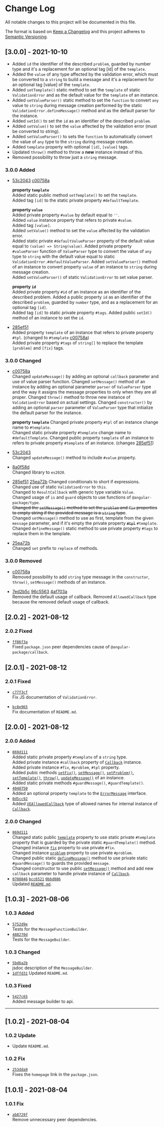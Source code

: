 
# Change Log

All notable changes to this project will be documented in this file.

The format is based on [Keep a Changelog](http://keepachangelog.com/)
and this project adheres to [Semantic Versioning](http://semver.org/).

## [3.0.0] - 2021-10-10

- Added `id` the identifier of the described `problem`, guarded by number type and it's a replacement for an optional tag [id] of the `template`.
- Added the `value` of any type affected by the validation error, which must be converted to a `string` to build a message and it's a replacement for an optional tag [value] of the `template`.
- Added `setTemplate()` static method to set the `template` of static `ValidationError` and as the default value for the `template` of an instance.
- Added `setValueParser()` static method to set the `function` to convert `any` value to `string` during message creation performed by the static `ValidationError.defineMessage()` method and as the default parser for the instance.
- Added `setId()` to set the `id` as an identifier of the described `problem`.
- Added `setValue()` to set the `value` affected by the validation error (must be converted to string).
- Added `setValueParser()` to sets the `function` to automatically convert the value of `any` type to the `string` during message creation.
- Added `template` property with optional `[id]`, `[value]` tags.
- Updated `throw()` method to throw a **new** instance instead of this.
- Removed possibility to throw just a `string` message.

### 3.0.0 Added

- [53c2043] [c00758a]  

  **property `template`**  
  Added static public method `setTemplate()` to set the `template`.  
  Added tag `[id]` to the static private property `#defaultTemplate`.  

  **property `value`**  
  Added private property `#value` by default equal to `''`.  
  Added `value` instance property that refers to private `#value`.  
  Added tag `[value]`.  
  Added `setValue()` method to set the `value` affected by the validation error.  
  Added static private `#defaultValueParser` property of the default value equal to `(value) => String(value)`.
  Added private property `#valueParser` function of `ValueParser` type to convert the value of `any` type to `string` with the default value equal to static `ValidationError.#defaultValueParser`.
  Added `setValueParser()` method of an instance to convert property `value` of an instance to `string` during message creation.  
  Added `setValueParser()` of static `ValidationError` to set value parser.  

  **property `id`**  
  Added private property `#id` of an instance as an identifier of the described problem.
  Added a public property `id` as an identifier of the described `problem`, guarded by `number` type, and as a replacement for an optional tag `[id]`.  
  Added tag `[id]` to static private property `#tags`.
  Added public `setId()` method of an instance to set the `id`.  

- [285ef51]  
  Added property `template` of an instance that refers to private property `#tpl`. (changed to `#template` [c00758a])  
  Added private property `#tags` of `string[]` to replace the template `[problem]` and `[fix]` tags.  

### 3.0.0 Changed

- [c00758a]  
  Changed `updateMessage()` by adding an optional `callback` parameter and use of value parser function.
  Changed `setMessage()` method of an instance by adding an optional parameter `parser` of `ValueParser` type and the way it assigns the message properties to only when they are all proper.
  Changed `throw()` method to throw new instance of `ValidationError` based on actual settings.
  Changed `constructor()` by adding an optional `parser` parameter of `ValueParser` type that initialize the default parser for the instance.  

  **property `template`**
  Changed private property `#tpl` of an instance change name to `#template`.  
  Changed static private property `#template` change name to `#defaultTemplate`.
  Changed public property `template` of an instance to refers to private property `#template` of an instance. (changes [285ef51])  

- [53c2043]  
  Changed `updateMessage()` method to include `#value` property.

- [8a0f58d]  
  Changed library to `es2020`.  

- [285ef51] [25ea72b]
  Changed conditionals to short if expressions.  
  Changed use of static `ValidationError` to `this`.  
  Changed to `ResultCallback` with generic type variable `Value`.  
  Changed usage of `is` and `guard` objects to use functions of `@angular-package/type`.  
  ~~Changed the `setMessage()` method to set the `problem` and `fix` properties to empty string if the provided message is a `string` type~~.  
  Changed `setMessage()` method to use as first, template from the given `message` parameter, and if it's empty the private property ~~`#tpl`~~ `#template`.  
  Changed `defineMessage()` static method to use private property `#tags` to replace them in the template.  

- [25ea72b]  
  Changed `set` prefix to `replace` of methods.

### 3.0.0 Removed

- [c00758a]  
  Removed possibility to add `string` type message in the `constructor`, `throw()`, `setMessage()` methods of an instance.  

- [7ed2b5c] [96c5563] [4af703a]  
  Removed the default usage of callback.
  Removed `AllowedCallback` type because the removed default usage of callback.  

[53c2043]: https://github.com/angular-package/error/commit/53c20435df2225cb38e8d45d8f07e9c60db4d95a
[25ea72b]: https://github.com/angular-package/error/commit/25ea72b733939264b6546d01ef2945cc1e716fa5
[8a0f58d]: https://github.com/angular-package/error/commit/8a0f58dae2b8a474848a2eccbe3218a0da0c017e
[285ef51]: https://github.com/angular-package/error/commit/285ef51805a3f1528b62d389214c106c3f213dfa
[c00758a]: https://github.com/angular-package/error/commit/c00758a02cd32e61b813719df7ee8b0f7d18cb12
[7ed2b5c]: https://github.com/angular-package/error/commit/7ed2b5c90ed9922b8ced3622db4e0aa9b51afc38
[96c5563]: https://github.com/angular-package/error/commit/96c5563285f86eb2ce5d1ecff39aa2110507f220
[4af703a]: https://github.com/angular-package/error/commit/4af703afa7c2c432a902faad96fa535640bc5671

## [2.0.2] - 2021-08-12

### 2.0.2 Fixed

- [`ff06f3a`][ff06f3a]  
  Fixed `package.json` peer dependencies cause of `@angular-package/callback`. 

[ff06f3a]: https://github.com/angular-package/error/commit/ff06f3ae1b5c922c7605a7fb6301dd238b9e1b7a

## [2.0.1] - 2021-08-12

### 2.0.1 Fixed

- [`c77f3cf`][c77f3cf]  
  Fix JS documentation of `ValidationError`.  

- [`bc8e965`][bc8e965]  
  Fix documentation of `README.md`.  

[c77f3cf]: https://github.com/angular-package/error/commit/c77f3cfc8f7958dbfa29022d2e564d6095c2dc65
[bc8e965]: https://github.com/angular-package/error/commit/bc8e9653bd5e5546f2a3df2d6d6f18bcefea192b

## [2.0.0] - 2021-08-12

### 2.0.0 Added

- [`069d111`][069d111]  
  Added static private property `#template` of a `string` type.  
  Added private instance `#callback` property of [`Callback`][package-callback] instance.  
  Added private instance `#fix`,  `#problem`, `#tpl` property.  
  Added pubic methods [`setFix()`][error-method-setfix], [`setMessage()`][error-method-setmessage], [`setProblem()`][error-method-setproblem], [`setTemplate()`][error-method-settemplate], [`throw()`][error-method-throw], [`updateMessage()`][error-method-updatemssage] of an instance.  
  Added static private methods `#guardMessage()`, `#guardTemplate()`.  
- [`4040750`][4040750]  
  Added an optional property `template` to the [`ErrorMessage`][error-interface-errormessage] interface.
- [`0d5cc92`][0d5cc92]  
  Added [`VEAllowedCallback`][error-type-veallowedcallback] type of allowed names for internal instance of [`Callback`][package-callback].

[069d111]: https://github.com/angular-package/error/commit/069d111220b63c2d2cdbffa499f3588121f14e16
[4040750]: https://github.com/angular-package/error/commit/40407503893484874e588b8b5b42c6e40a5fc3ab
[0d5cc92]: https://github.com/angular-package/error/commit/0d5cc920b7e5c750f77099580ec2f53070d3cac7

### 2.0.0 Changed

- [`069d111`][069d111]  
  Changed static public [`template`][error-static-template] property to use static private `#template` property that is guarded by the private static `#guardTemplate()` method.  
  Changed instance [`fix`][error-property-fix] property to use private `#fix`.  
  Changed instance [`problem`][error-property-problem] property to use private `#problem`.  
  Changed public static [`defineMessage()`][error-method-static-definemessage] method to use private static `#guardMessage()` to guards the provided `message`.  
  Changed constructor to use public [`setMessage()`][error-method-setmessage] method and add new `callback` parameter to handle private instance of [`Callback`][package-callback].  
- [`0708846`][0708846] [`bcc6521`][bcc6521] [`0bbd886`][0bbd886]  
  Updated [`README.md`](https://github.com/angular-package/error#readme).

[0bbd886]: https://github.com/angular-package/error/commit/0bbd88630e0a695ab4865903c83bda7b2e56dfef
[bcc6521]: https://github.com/angular-package/error/commit/bcc652139613a7f8ef721cd12bc076fde3edadb8
[0708846]: https://github.com/angular-package/error/commit/0708846f6bc3de0fa080e5f58fa4a36adfcb7dcd

## [1.0.3] - 2021-08-06

### 1.0.3 Added

- [`5752d9e`][5752d9e]  
  Tests for the `MessageFunctionBuilder`.
- [`488270d`][488270d]  
  Tests for the `MessageBuilder`.

[5752d9e]: https://github.com/angular-package/error/commit/5752d9e7b3631dcca0d6945e25a92d1fdfb9eee3
[488270d]: https://github.com/angular-package/error/commit/488270d4c88f8575c8289022559e4f8ce1de828b

### 1.0.3 Changed

- [`5bd6a2b`][5bd6a2b]  
  jsdoc description of the `MessageBuilder`.
- [`1dffd31`][1dffd31]
  Updated `README.md`.

[5bd6a2b]: https://github.com/angular-package/error/commit/5bd6a2bf8dc98db6666f8d84bb28771357f17105
[1dffd31]: https://github.com/angular-package/error/commit/1dffd31ab4db736a4f583ac4d3c1994c92da92ea

### 1.0.3 Fixed

- [`5427c65`][5427c65]  
  Added message builder to api.

[5427c65]: https://github.com/angular-package/error/commit/5427c6585ddebe01bc6e3733425e07b924ec0ca6

----

## [1.0.2] - 2021-08-04

### 1.0.2 Update

- Update `README.md`.

### 1.0.2 Fix

- [`253dda9`][253dda9]  
  Fixes the `homepage` link in the `package.json`.

[253dda9]: https://github.com/angular-package/error/commit/253dda9b0cd14d7766f7ac3da33e4aaf35af1193

## [1.0.1] - 2021-08-04

### 1.0.1 Fix

- [`ab8729f`][ab8729f]  
  Remove unnecessary peer dependencies.

[ab8729f]: https://github.com/angular-package/error/commit/ab8729f3627d63729326ddfd354296c2ae800c33

[error-method-static-definemessage]: https://github.com/angular-package/error#validationerrordefinemessage

[error-method-setfix]: https://github.com/angular-package/error#validationerrorprototypesetfix
[error-method-setmessage]: https://github.com/angular-package/error#validationerrorprototypesetmessage
[error-method-setproblem]: https://github.com/angular-package/error#validationerrorprototypesetproblem
[error-method-settemplate]: https://github.com/angular-package/error#validationerrorprototypesettemplate
[error-method-throw]: https://github.com/angular-package/error#validationerrorprototypethrow
[error-method-updatemssage]: https://github.com/angular-package/error#validationerrorprototypeupdatemssage

[error-static-template]: https://github.com/angular-package/error#validationerrortemplate
[error-type-veallowedcallback]: https://github.com/angular-package/error#veallowedcallback
[error-interface-errormessage]: https://github.com/angular-package/error#errormessage

[package-callback]: https://github.com/angular-package/callback

[error-property-fix]: https://github.com/angular-package/error#validationerrorprototypefix
[error-property-message]: https://github.com/angular-package/error#validationerrorprototypemessage
[error-property-problem]: https://github.com/angular-package/error#validationerrorprototypeproblem